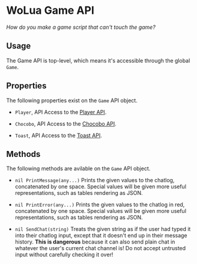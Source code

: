 # WoLua Game API
_How do you make a game script that can't touch the game?_

## Usage
The Game API is top-level, which means it's accessible through the global `Game`.

## Properties
The following properties exist on the `Game` API object.

- `Player`, API
  Access to the [Player API](player.md).

- `Chocobo`, API
  Access to the [Chocobo API](chocobo.md).

- `Toast`, API
  Access to the [Toast API](toast.md).

## Methods
The following methods are avilable on the `Game` API object.

- `nil PrintMessage(any...)`
  Prints the given values to the chatlog, concatenated by one space. Special values will be given more useful representations, such as tables rendering as JSON.

- `nil PrintError(any...)`
  Prints the given values to the chatlog in red, concatenated by one space. Special values will be given more useful representations, such as tables rendering as JSON.

- `nil SendChat(string)`
  Treats the given string as if the user had typed it into their chatlog input, except that it doesn't end up in their message history. **This is dangerous** because it can also send plain chat in whatever the user's current chat channel is! Do not accept untrusted input without carefully checking it over!

